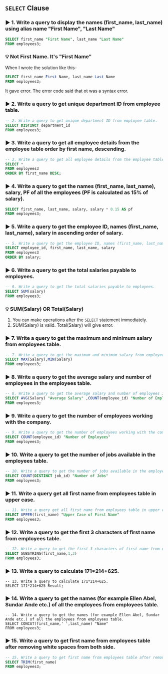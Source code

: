 ## `SELECT` Clause

### ▶️ 1. Write a query to display the names (first_name, last_name) using alias name "First Name", "Last Name"



```SQL
SELECT first_name "First Name", last_name "Last Name"
FROM employees3; 
```


### 💡 Not First Name. It's "First Name"

When I wrote the solution like this-


```SQL
SELECT first_name First Name, last_name Last Name
FROM employees3;
```

It gave error. The error code said that ot was a syntax error. 




### ▶️ 2. Write a query to get unique department ID from employee table.



```SQL
-- 2. Write a query to get unique department ID from employee table.
SELECT DISTINCT department_id
FROM employees3; 
```





### ▶️ 3. Write a query to get all employee details from the employee table order by first name, descending.


```SQL
-- 3. Write a query to get all employee details from the employee table order by first name, descending.
SELECT *
FROM employees3
ORDER BY first_name DESC;
```




### ▶️ 4. Write a query to get the names (first_name, last_name), salary, PF of all the employees (PF is calculated as 15% of salary).



```SQL
SELECT first_name, last_name, salary, salary * 0.15 AS pf
FROM employees3; 
```




### ▶️ 5. Write a query to get the employee ID, names (first_name, last_name), salary in ascending order of salary.



```SQL
-- 5. Write a query to get the employee ID, names (first_name, last_name), salary in ascending order of salary.
SELECT employee_id, first_name, last_name, salary
FROM employees3
ORDER BY salary; 
```




### ▶️ 6. Write a query to get the total salaries payable to employees.



```SQL
-- 6. Write a query to get the total salaries payable to employees.
SELECT SUM(salary)
FROM employees3; 
```




### 💡 SUM(Salary) OR Total(Salary)


1. You can make operations after the `SELECT` statement immediately.
2. SUM(Salary) is valid. Total(Salary) will give error. 





### ▶️ 7. Write a query to get the maximum and minimum salary from employees table.



```SQL
-- 7. Write a query to get the maximum and minimum salary from employees table.
SELECT MAX(Salary),MIN(Salary)
FROM employees3;
```





### ▶️ 8. Write a query to get the average salary and number of employees in the employees table.



```SQL
-- 8. Write a query to get the average salary and number of employees in the employees table.
SELECT AVG(Salary) "Average Salary" ,COUNT(employee_id) "Number of Employees"
FROM employees3; 
```




### ▶️ 9. Write a query to get the number of employees working with the company.


```SQL
-- 9. Write a query to get the number of employees working with the company.
SELECT COUNT(employee_id) "Number of Employees"
FROM employees3; 
```




### ▶️ 10. Write a query to get the number of jobs available in the employees table.


```SQL
-- 10. Write a query to get the number of jobs available in the employees table.
SELECT COUNT(DISTINCT job_id) "Number of Jobs"
FROM employees3; 
```





### ▶️ 11. Write a query get all first name from employees table in upper case.




```SQL
-- 11. Write a query get all first name from employees table in upper case.
SELECT UPPER(first_name) "Upper Case of First Name"
FROM employees3; 
```





### ▶️ 12. Write a query to get the first 3 characters of first name from employees table.



```SQL
-- 12. Write a query to get the first 3 characters of first name from employees table.
SELECT SUBSTRING(first_name,1,3)
FROM employees3;
```



### ▶️ 13. Write a query to calculate 171*214+625.


```
-- 13. Write a query to calculate 171*214+625.
SELECT 171*214+625 Result; 
```




### ▶️ 14. Write a query to get the names (for example Ellen Abel, Sundar Ande etc.) of all the employees from employees table.




```
-- 14. Write a query to get the names (for example Ellen Abel, Sundar Ande etc.) of all the employees from employees table.
SELECT CONCAT(first_name,' ',last_name) "Name"
FROM employees3; 
```






### ▶️ 15. Write a query to get first name from employees table after removing white spaces from both side.




```SQL
-- 15. Write a query to get first name from employees table after removing white spaces from both side.
SELECT TRIM(first_name)
FROM employees3;
```
